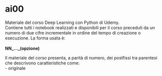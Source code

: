# ai00
Materiale del corso Deep Learning con Python di Udemy.<br>
Contiene tutti i notebook realizzati e disponibili per il corso preceduti da un numero di due cifre incrementale in ordine del tempo di creazione o esecuzione.
La forma usata è:<br><br>**NN_..._(opzione)**

Il materiale del corso presenta, a parità di numero, dei postfissi tra parentesi che descrivono caratteristiche come:<br> - originale
